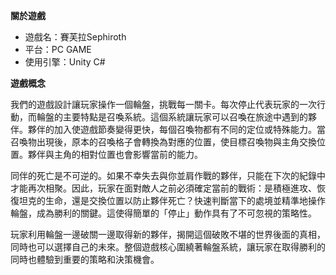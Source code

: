 **關於遊戲**  
<ul>
<li>遊戲名：賽芙拉Sephiroth</li>  
<li>平台：PC GAME</li>  
<li>使用引擎：Unity C#</li>  
</ul>
  
  
**遊戲概念**  
  
<p>我們的遊戲設計讓玩家操作一個輪盤，挑戰每一關卡。每次停止代表玩家的一次行動，而輪盤的主要特點是召喚系統。這個系統讓玩家可以召喚在旅途中遇到的夥伴。夥伴的加入使遊戲節奏變得更快，每個召喚物都有不同的定位或特殊能力。當召喚物出現後，原本的召喚格子會轉換為對應的位置，使目標召喚物與主角交換位置。夥伴與主角的相對位置也會影響當前的能力。</p>
<p>同伴的死亡是不可逆的。如果不幸失去與你並肩作戰的夥伴，只能在下次的紀錄中才能再次相聚。因此，玩家在面對敵人之前必須確定當前的戰術：是積極進攻、恢復坦克的生命，還是交換位置以防止夥伴死亡？快速判斷當下的處境並精準地操作輪盤，成為勝利的關鍵。這使得簡單的「停止」動作具有了不可忽視的策略性。</p>
<p>玩家利用輪盤一邊破關一邊取得新的夥伴，揭開這個破敗不堪的世界後面的真相，同時也可以選擇自己的未來。整個遊戲核心圍繞著輪盤系統，讓玩家在取得勝利的同時也體驗到重要的策略和決策機會。</p>
